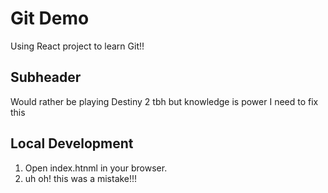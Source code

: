 # Git Demo

Using React project to learn Git!!

## Subheader

Would rather be playing Destiny 2 tbh but knowledge is power
I need to fix this

## Local Development

1. Open index.htnml in your browser.
2. uh oh! this was a mistake!!!
